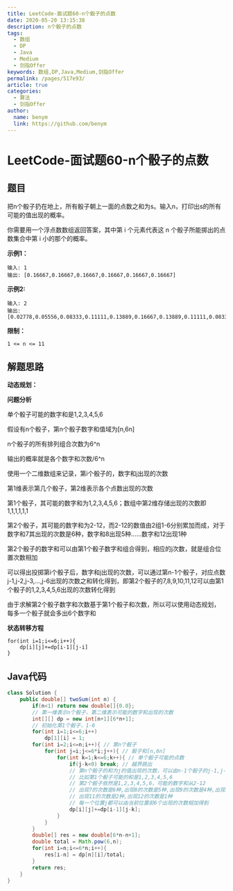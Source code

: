 ```yaml
---
title: LeetCode-面试题60-n个骰子的点数
date: 2020-05-20 13:15:38
description: n个骰子的点数
tags: 
  - 数组
  - DP
  - Java
  - Medium
  - 剑指Offer
keywords: 数组,DP,Java,Medium,剑指Offer
permalink: /pages/517e93/
article: true
categories: 
  - 算法
  - 剑指Offer
author: 
  name: benym
  link: https://github.com/benym
---
```


# LeetCode-面试题60-n个骰子的点数

## 题目

把n个骰子扔在地上，所有骰子朝上一面的点数之和为s。输入n，打印出s的所有可能的值出现的概率。

你需要用一个浮点数数组返回答案，其中第 i 个元素代表这 n 个骰子所能掷出的点数集合中第 i 小的那个的概率。

**示例1：**

```
输入: 1
输出: [0.16667,0.16667,0.16667,0.16667,0.16667,0.16667]
```

**示例2:**

```
输入: 2
输出: [0.02778,0.05556,0.08333,0.11111,0.13889,0.16667,0.13889,0.11111,0.08333,0.05556,0.02778]
```

**限制：**

`1 <= n <= 11`

## 解题思路

**动态规划：**

**问题分析**

单个骰子可能的数字和是1,2,3,4,5,6

假设有n个骰子，第n个骰子数字和值域为[n,6n]

n个骰子的所有排列组合次数为6^n

输出的概率就是各个数字和次数/6^n

使用一个二维数组来记录，第i个骰子的，数字和j出现的次数

第1维表示第几个骰子，第2维表示各个点数出现的次数

第1个骰子，其可能的数字和为1,2,3,4,5,6；数组中第2维存储出现的次数即1,1,1,1,1,1

第2个骰子，其可能的数字和为2-12，而2-12的数值由2组1-6分别累加而成，对于数字和7其出现的次数是6种，数字和8出现5种......数字和12出现1种

第2个骰子的数字和可以由第1个骰子数字和组合得到，相应的j次数，就是组合位置次数相加

可以得出投掷第i个骰子后，数字和j出现的次数，可以通过第n-1个骰子，对应点数j-1,j-2,j-3,...,j-6出现的次数之和转化得到，即第2个骰子的7,8,9,10,11,12可以由第1个骰子的1,2,3,4,5,6出现的次数转化得到

由于求解第2个骰子数字和次数基于第1个骰子和次数，所以可以使用动态规划，每多一个骰子就会多出6个数字和

**状态转移方程**

```
for(int i=1;i<=6;i++){
	dp[i][j]+=dp[i-1][j-i]
}
```

## Java代码

```java
class Solution {
    public double[] twoSum(int n) {
        if(n<1) return new double[]{0.0};
        // 第一维表示n个骰子，第二维表示可能的数字和出现的次数
        int[][] dp = new int[n+1][6*n+1];
        // 初始化第1个骰子，1-6
        for(int i=1;i<=6;i++)
            dp[1][i] = 1;
        for(int i=2;i<=n;i++){ // 第n个骰子
            for(int j=i;j<=6*i;j++){ // 骰子和[n,6n]
                for(int k=1;k<=6;k++){ // 单个骰子可能的点数
                    if(j-k<0) break; // 越界跳出
                    // 第n个骰子的和为j的值出现的次数，可以由n-1个骰子的j-1,j-2,j-3....j-6和当前数值相加得到
                    // 比如第1个骰子可能的和是1,2,3,4,5,6
                    // 第2个骰子依然是1,2,3,4,5,6，可能的数字和从2-12
                    // 出现7的次数是6种,出现8的次数是5种,出现9的次数是4种,出现10的次数是3种
                    // 出现11的次数是2种,出现12的次数是1种
                    // 每一个位置j都可以由当前位置前6个出现的次数相加得到
                    dp[i][j]+=dp[i-1][j-k]; 
                }
            }
        }
        double[] res = new double[6*n-n+1];
        double total = Math.pow(6,n);
        for(int i=n;i<=6*n;i++){
            res[i-n] = dp[n][i]/total;
        }
        return res;
    }
}
```

